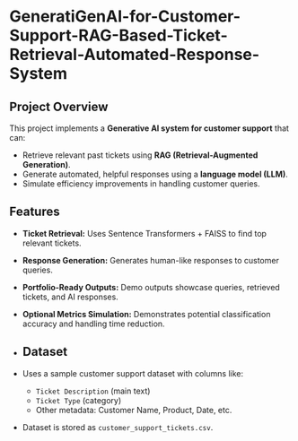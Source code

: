 # GeneratiGenAI-for-Customer-Support-RAG-Based-Ticket-Retrieval-Automated-Response-System
## Project Overview
This project implements a **Generative AI system for customer support** that can:
- Retrieve relevant past tickets using **RAG (Retrieval-Augmented Generation)**.
- Generate automated, helpful responses using a **language model (LLM)**.
- Simulate efficiency improvements in handling customer queries.
## Features
- **Ticket Retrieval:** Uses Sentence Transformers + FAISS to find top relevant tickets.
- **Response Generation:** Generates human-like responses to customer queries.
- **Portfolio-Ready Outputs:** Demo outputs showcase queries, retrieved tickets, and AI responses.
- **Optional Metrics Simulation:** Demonstrates potential classification accuracy and handling time reduction.

- ## Dataset
- Uses a sample customer support dataset with columns like:
  - `Ticket Description` (main text)
  - `Ticket Type` (category)
  - Other metadata: Customer Name, Product, Date, etc.
- Dataset is stored as `customer_support_tickets.csv`.

